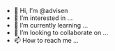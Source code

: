 - 👋 Hi, I’m @advisen
- 👀 I’m interested in ...
- 🌱 I’m currently learning ...
- 💞️ I’m looking to collaborate on ...
- 📫 How to reach me ...

<!---
advisen/advisen is a ✨ special ✨ repository because its `README.md` (this file) appears on your GitHub profile.
You can click the Preview link to take a look at your changes.
--->

